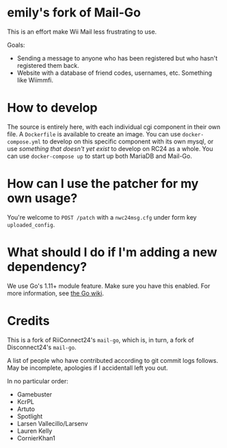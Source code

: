 # emily's fork of Mail-Go

This is an effort make Wii Mail less frustrating to use.

Goals:
- Sending a message to anyone who has been registered but who hasn't registered them back.
- Website with a database of friend codes, usernames, etc. Something like Wiimmfi.

# How to develop
The source is entirely here, with each individual cgi component in their own file.
A `Dockerfile` is available to create an image. You can use `docker-compose.yml` to develop on this specific component with its own mysql, or use *something that doesn't yet exist* to develop on RC24 as a whole.
You can use `docker-compose up` to start up both MariaDB and Mail-Go.

# How can I use the patcher for my own usage?
You're welcome to `POST /patch` with a `nwc24msg.cfg` under form key `uploaded_config`.

# What should I do if I'm adding a new dependency?
We use Go's 1.11+ module feature. Make sure you have this enabled. For more information, see [the Go wiki](https://github.com/golang/go/wiki/Modules).

# Credits
This is a fork of RiiConnect24's `mail-go`, which is, in turn, a fork of Disconnect24's `mail-go`.

A list of people who have contributed according to git commit logs follows. May be incomplete, apologies if I accidentall left you out.

In no particular order:
- Gamebuster
- KcrPL
- Artuto
- Spotlight
- Larsen Vallecillo/Larsenv
- Lauren Kelly
- CornierKhan1
